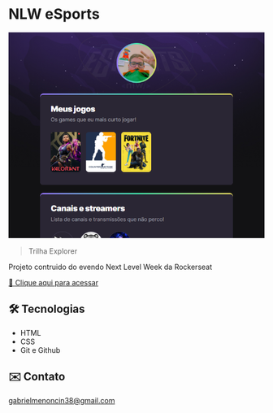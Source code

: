 # NLW eSports

![preview](./.github/preview.png)

>Trilha Explorer

Projeto contruido do evendo 
Next Level Week da Rockerseat

[🔗 Clique aqui para acessar](https://gabrielmeno.github.io/nlw)

## 🛠️ Tecnologias

- HTML
- CSS
- Git e Github

## ✉️ Contato

gabrielmenoncin38@gmail.com

